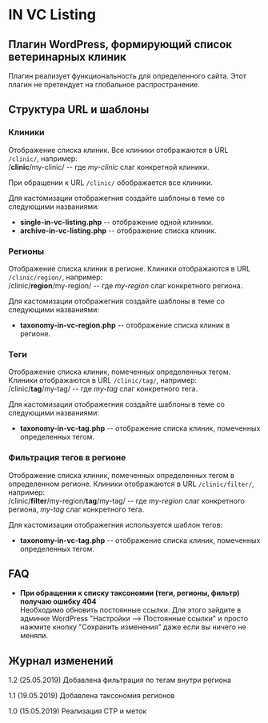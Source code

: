 # IN VC Listing

## Плагин WordPress, формирующий список ветеринарных клиник
Плагин реализует функциональность для определенного сайта.
Этот плагин не претендует на глобальное распространение.

## Структура URL и шаблоны

### Клиники
Отображение списка клиник. 
Все клиники отображаются в URL ```/clinic/```, например:  
/**clinic**/my-clinic/ -- где _my-clinic_ слаг конкретной клиники.

При обращении к URL ```/clinic/``` обображается все клиники.

Для кастомизации отображегния создайте шаблоны в теме со следующими названиями:
* **single-in-vc-listing.php** -- отображение одной клиники.
* **archive-in-vc-listing.php** -- отображение списка клиник.

### Регионы
Отображение списка клиник в регионе. 
Клиники отображаются в URL ```/clinic/region/```, например:  
/clinic/**region**/my-region/ -- где _my-region_ слаг конкретного региона.

Для кастомизации отображегния создайте шаблоны в теме со следующими названиями:
* **taxonomy-in-vc-region.php** -- отображение списка клиник в регионе.

### Теги
Отображение списка клиник, помеченных определенных тегом. 
Клиники отображаются в URL ```/clinic/tag/```, например:  
/clinic/**tag**/my-tag/ -- где _my-tag_ слаг конкретного тега.

Для кастомизации отображегния создайте шаблоны в теме со следующими названиями:
* **taxonomy-in-vc-tag.php** -- отображение списка клиник, помеченных определенных тегом.

### Фильтрация тегов в регионе
Отображение списка клиник, помеченных определенных тегом в определенном регионе. 
Клиники отображаются в URL ```/clinic/filter/```, например:  
/clinic/**filter**/my-region/**tag**/my-tag/ -- где _my-region_ слаг конкретного региона,  _my-tag_ слаг конкретного тега.

Для кастомизации отображегния используется шаблон тегов:
* **taxonomy-in-vc-tag.php** -- отображение списка клиник, помеченных определенных тегом.

## FAQ
* **При обращении к списку таксономии (теги, регионы, фильтр) получаю ошибку 404**  
Необходимо обновить постоянные ссылки. Для этого зайдите в админке WordPress "Настройки --> Постоянные ссылки"
и просто нажмите кнопку "Сохранить изменения" даже если вы ничего не меняли.

## Журнал изменений
1.2 (25.05.2019)	Добавлена фильтрация по тегам внутри региона

1.1 (19.05.2019)	Добавлена таксономия регионов

1.0 (15.05.2019)	Реализация CTP и меток

